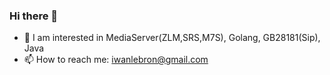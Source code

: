 ### Hi there 👋

- 🌱 I am interested in MediaServer(ZLM,SRS,M7S), Golang, GB28181(Sip), Java
- 📫 How to reach me: iwanlebron@gmail.com
